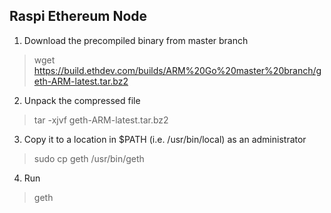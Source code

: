 ##  Raspi Ethereum Node

1. Download the precompiled binary from master branch
>wget https://build.ethdev.com/builds/ARM%20Go%20master%20branch/geth-ARM-latest.tar.bz2

2. Unpack the compressed file
>tar -xjvf geth-ARM-latest.tar.bz2

3. Copy it to a location in $PATH (i.e. /usr/bin/local) as an administrator
> sudo cp geth /usr/bin/geth

4. Run
> geth
